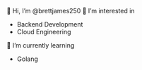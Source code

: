  👋 Hi, I’m @brettjames250
 👀 I’m interested in
 - Backend Development
 - Cloud Engineering
 
 🌱 I’m currently learning
 - Golang


<!---
brettjames250/brettjames250 is a ✨ special ✨ repository because its `README.md` (this file) appears on your GitHub profile.
You can click the Preview link to take a look at your changes.
--->
